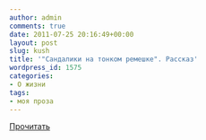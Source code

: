 ```yaml
---
author: admin
comments: true
date: 2011-07-25 20:16:49+00:00
layout: post
slug: kush
title: '"Сандалики на тонком ремешке". Рассказ'
wordpress_id: 1575
categories:
- О жизни
tags:
- моя проза
---
```


[Прочитать](http://makishvili.com/proza/kush.html)
